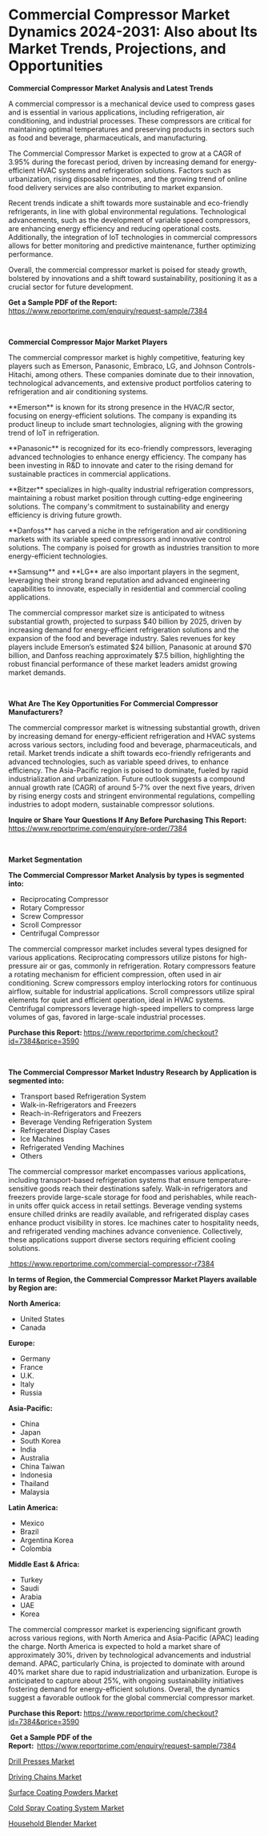 <p><h1>Commercial Compressor Market Dynamics 2024-2031: Also about Its Market Trends, Projections, and Opportunities</h1></p><p><strong>Commercial Compressor Market Analysis and Latest Trends</strong></p>
<p><p>A commercial compressor is a mechanical device used to compress gases and is essential in various applications, including refrigeration, air conditioning, and industrial processes. These compressors are critical for maintaining optimal temperatures and preserving products in sectors such as food and beverage, pharmaceuticals, and manufacturing.</p><p>The Commercial Compressor Market is expected to grow at a CAGR of 3.95% during the forecast period, driven by increasing demand for energy-efficient HVAC systems and refrigeration solutions. Factors such as urbanization, rising disposable incomes, and the growing trend of online food delivery services are also contributing to market expansion. </p><p>Recent trends indicate a shift towards more sustainable and eco-friendly refrigerants, in line with global environmental regulations. Technological advancements, such as the development of variable speed compressors, are enhancing energy efficiency and reducing operational costs. Additionally, the integration of IoT technologies in commercial compressors allows for better monitoring and predictive maintenance, further optimizing performance. </p><p>Overall, the commercial compressor market is poised for steady growth, bolstered by innovations and a shift toward sustainability, positioning it as a crucial sector for future development.</p></p>
<p><strong>Get a Sample PDF of the Report:&nbsp;</strong> <a href="https://www.reportprime.com/enquiry/request-sample/7384">https://www.reportprime.com/enquiry/request-sample/7384</a></p>
<p>&nbsp;</p>
<p><strong>Commercial Compressor Major Market Players</strong></p>
<p><p>The commercial compressor market is highly competitive, featuring key players such as Emerson, Panasonic, Embraco, LG, and Johnson Controls-Hitachi, among others. These companies dominate due to their innovation, technological advancements, and extensive product portfolios catering to refrigeration and air conditioning systems.</p><p>**Emerson** is known for its strong presence in the HVAC/R sector, focusing on energy-efficient solutions. The company is expanding its product lineup to include smart technologies, aligning with the growing trend of IoT in refrigeration.</p><p>**Panasonic** is recognized for its eco-friendly compressors, leveraging advanced technologies to enhance energy efficiency. The company has been investing in R&D to innovate and cater to the rising demand for sustainable practices in commercial applications.</p><p>**Bitzer** specializes in high-quality industrial refrigeration compressors, maintaining a robust market position through cutting-edge engineering solutions. The company's commitment to sustainability and energy efficiency is driving future growth.</p><p>**Danfoss** has carved a niche in the refrigeration and air conditioning markets with its variable speed compressors and innovative control solutions. The company is poised for growth as industries transition to more energy-efficient technologies.</p><p>**Samsung** and **LG** are also important players in the segment, leveraging their strong brand reputation and advanced engineering capabilities to innovate, especially in residential and commercial cooling applications.</p><p>The commercial compressor market size is anticipated to witness substantial growth, projected to surpass $40 billion by 2025, driven by increasing demand for energy-efficient refrigeration solutions and the expansion of the food and beverage industry. Sales revenues for key players include Emerson’s estimated $24 billion, Panasonic at around $70 billion, and Danfoss reaching approximately $7.5 billion, highlighting the robust financial performance of these market leaders amidst growing market demands.</p></p>
<p>&nbsp;</p>
<p><strong>What Are The Key Opportunities For Commercial Compressor Manufacturers?</strong></p>
<p><p>The commercial compressor market is witnessing substantial growth, driven by increasing demand for energy-efficient refrigeration and HVAC systems across various sectors, including food and beverage, pharmaceuticals, and retail. Market trends indicate a shift towards eco-friendly refrigerants and advanced technologies, such as variable speed drives, to enhance efficiency. The Asia-Pacific region is poised to dominate, fueled by rapid industrialization and urbanization. Future outlook suggests a compound annual growth rate (CAGR) of around 5-7% over the next five years, driven by rising energy costs and stringent environmental regulations, compelling industries to adopt modern, sustainable compressor solutions.</p></p>
<p><strong>Inquire or Share Your Questions If Any Before Purchasing This Report:</strong> <a href="https://www.reportprime.com/enquiry/pre-order/7384">https://www.reportprime.com/enquiry/pre-order/7384</a></p>
<p>&nbsp;</p>
<p><strong>Market Segmentation</strong></p>
<p><strong>The Commercial Compressor Market Analysis by types is segmented into:</strong></p>
<p><ul><li>Reciprocating Compressor</li><li>Rotary Compressor</li><li>Screw Compressor</li><li>Scroll Compressor</li><li>Centrifugal Compressor</li></ul></p>
<p><p>The commercial compressor market includes several types designed for various applications. Reciprocating compressors utilize pistons for high-pressure air or gas, commonly in refrigeration. Rotary compressors feature a rotating mechanism for efficient compression, often used in air conditioning. Screw compressors employ interlocking rotors for continuous airflow, suitable for industrial applications. Scroll compressors utilize spiral elements for quiet and efficient operation, ideal in HVAC systems. Centrifugal compressors leverage high-speed impellers to compress large volumes of gas, favored in large-scale industrial processes.</p></p>
<p><strong>Purchase this Report:&nbsp;</strong><a href="https://www.reportprime.com/checkout?id=7384&price=3590">https://www.reportprime.com/checkout?id=7384&price=3590</a></p>
<p>&nbsp;</p>
<p><strong>The Commercial Compressor Market Industry Research by Application is segmented into:</strong></p>
<p><ul><li>Transport based Refrigeration System</li><li>Walk-in-Refrigerators and Freezers</li><li>Reach-in-Refrigerators and Freezers</li><li>Beverage Vending Refrigeration System</li><li>Refrigerated Display Cases</li><li>Ice Machines</li><li>Refrigerated Vending Machines</li><li>Others</li></ul></p>
<p><p>The commercial compressor market encompasses various applications, including transport-based refrigeration systems that ensure temperature-sensitive goods reach their destinations safely. Walk-in refrigerators and freezers provide large-scale storage for food and perishables, while reach-in units offer quick access in retail settings. Beverage vending systems ensure chilled drinks are readily available, and refrigerated display cases enhance product visibility in stores. Ice machines cater to hospitality needs, and refrigerated vending machines advance convenience. Collectively, these applications support diverse sectors requiring efficient cooling solutions.</p></p>
<p><a href="https://www.reportprime.com/commercial-compressor-r7384">&nbsp;https://www.reportprime.com/commercial-compressor-r7384</a></p>
<p><strong>In terms of Region, the Commercial Compressor Market Players available by Region are:</strong></p>
<p>
    <p> <strong> North America: </strong>
        <ul>
            <li>United States</li>
            <li>Canada</li>
        </ul>
        </p> 
    <p> <strong> Europe: </strong>
        <ul>
            <li>Germany</li>
            <li>France</li>
            <li>U.K.</li>
            <li>Italy</li>
            <li>Russia</li>
        </ul>
        </p> 
    <p> <strong> Asia-Pacific: </strong>
        <ul>
            <li>China</li>
            <li>Japan</li>
            <li>South Korea</li>
            <li>India</li>
            <li>Australia</li>
            <li>China Taiwan</li>
            <li>Indonesia</li>
            <li>Thailand</li>
            <li>Malaysia</li>
        </ul>
        </p> 
    <p> <strong> Latin America: </strong>
        <ul>
            <li>Mexico</li>
            <li>Brazil</li>
            <li>Argentina Korea</li>
            <li>Colombia</li>
        </ul>
        </p> 
    <p> <strong> Middle East & Africa: </strong>
        <ul>
            <li>Turkey</li>
            <li>Saudi</li>
            <li>Arabia</li>
            <li>UAE</li>
            <li>Korea</li>
        </ul>
    </p>
    </p>
<p><p>The commercial compressor market is experiencing significant growth across various regions, with North America and Asia-Pacific (APAC) leading the charge. North America is expected to hold a market share of approximately 30%, driven by technological advancements and industrial demand. APAC, particularly China, is projected to dominate with around 40% market share due to rapid industrialization and urbanization. Europe is anticipated to capture about 25%, with ongoing sustainability initiatives fostering demand for energy-efficient solutions. Overall, the dynamics suggest a favorable outlook for the global commercial compressor market.</p></p>
<p><strong>Purchase this Report: </strong><a href="https://www.reportprime.com/checkout?id=7384&price=3590">https://www.reportprime.com/checkout?id=7384&price=3590</a></p>
<p>&nbsp;<strong>Get a Sample PDF of the Report:&nbsp;&nbsp;</strong><a href="https://www.reportprime.com/enquiry/request-sample/7384">https://www.reportprime.com/enquiry/request-sample/7384</a></p>
<p><strong></strong></p>
<p><p><a href="https://medium.com/@kair.irfan6/global-drill-presses-market-share-and-growth-opportunities-and-market-size-growing-with-a-cagr-of-fc1cadb1f20a">Drill Presses Market</a></p><p><a href="https://medium.com/@kair.irfan6/driving-chains-market-share-size-trends-industry-analysis-report-by-application-457433d1260f">Driving Chains Market</a></p><p><a href="https://issuu.com/reportprime-2/docs/surface-coating-powders-market-size_0fd86e0ac96eba">Surface Coating Powders Market</a></p><p><a href="https://issuu.com/reportprime-2/docs/cold-spray-coating-system-market-si_7638d6f2ec1231">Cold Spray Coating System Market</a></p><p><a href="https://github.com/bmorecock/Market-Research-Report-List-5/blob/main/household-blender-market.md">Household Blender Market</a></p></p>